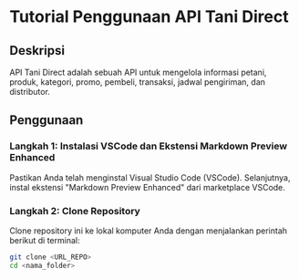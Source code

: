 # Tutorial Penggunaan API Tani Direct

## Deskripsi
API Tani Direct adalah sebuah API untuk mengelola informasi petani, produk, kategori, promo, pembeli, transaksi, jadwal pengiriman, dan distributor.

## Penggunaan

### Langkah 1: Instalasi VSCode dan Ekstensi Markdown Preview Enhanced

Pastikan Anda telah menginstal Visual Studio Code (VSCode). Selanjutnya, instal ekstensi "Markdown Preview Enhanced" dari marketplace VSCode.

### Langkah 2: Clone Repository

Clone repository ini ke lokal komputer Anda dengan menjalankan perintah berikut di terminal:

```bash
git clone <URL_REPO>
cd <nama_folder>

